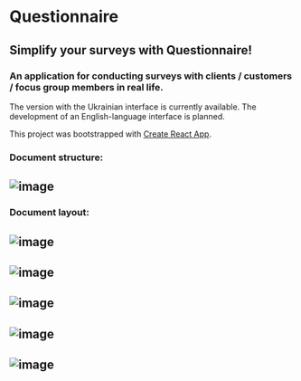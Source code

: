 # Questionnaire
## Simplify your surveys with Questionnaire!

### An application for conducting surveys with clients / customers / focus group members in real life.

The version with the Ukrainian interface is currently available. The development of an English-language interface is planned.

This project was bootstrapped with [Create React App](https://github.com/facebook/create-react-app).

### Document structure:
![image](https://user-images.githubusercontent.com/112722061/227899517-9ea75427-03b8-4105-8774-c91068125168.png)
--
### Document layout:
![image](https://user-images.githubusercontent.com/112722061/227651331-5ba289e2-a6c2-404d-818e-76d0cc006a74.png)
--
![image](https://user-images.githubusercontent.com/112722061/227652325-b7600493-457a-4de2-b262-db77f4e67f20.png)
--
![image](https://user-images.githubusercontent.com/112722061/227652426-c3550e92-5947-40e5-b9df-02e8c8c9a843.png)
--
![image](https://user-images.githubusercontent.com/112722061/227652470-a083d4dc-5f77-409c-8716-226c3134aee3.png)
--
![image](https://user-images.githubusercontent.com/112722061/227652528-0ba8dd06-640d-4b28-a7a0-9faa07fe65d7.png)
--
